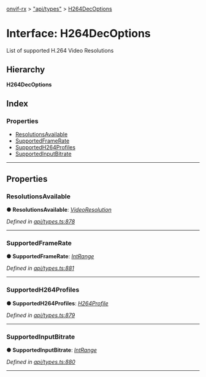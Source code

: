 [onvif-rx](../README.md) > ["api/types"](../modules/_api_types_.md) > [H264DecOptions](../interfaces/_api_types_.h264decoptions.md)

# Interface: H264DecOptions

List of supported H.264 Video Resolutions

## Hierarchy

**H264DecOptions**

## Index

### Properties

* [ResolutionsAvailable](_api_types_.h264decoptions.md#resolutionsavailable)
* [SupportedFrameRate](_api_types_.h264decoptions.md#supportedframerate)
* [SupportedH264Profiles](_api_types_.h264decoptions.md#supportedh264profiles)
* [SupportedInputBitrate](_api_types_.h264decoptions.md#supportedinputbitrate)

---

## Properties

<a id="resolutionsavailable"></a>

###  ResolutionsAvailable

**● ResolutionsAvailable**: *[VideoResolution](_api_types_.videoresolution.md)*

*Defined in [api/types.ts:878](https://github.com/patrickmichalina/onvif-rx/blob/034e4d6/src/api/types.ts#L878)*

___
<a id="supportedframerate"></a>

###  SupportedFrameRate

**● SupportedFrameRate**: *[IntRange](_api_types_.intrange.md)*

*Defined in [api/types.ts:881](https://github.com/patrickmichalina/onvif-rx/blob/034e4d6/src/api/types.ts#L881)*

___
<a id="supportedh264profiles"></a>

###  SupportedH264Profiles

**● SupportedH264Profiles**: *[H264Profile](../enums/_api_types_.h264profile.md)*

*Defined in [api/types.ts:879](https://github.com/patrickmichalina/onvif-rx/blob/034e4d6/src/api/types.ts#L879)*

___
<a id="supportedinputbitrate"></a>

###  SupportedInputBitrate

**● SupportedInputBitrate**: *[IntRange](_api_types_.intrange.md)*

*Defined in [api/types.ts:880](https://github.com/patrickmichalina/onvif-rx/blob/034e4d6/src/api/types.ts#L880)*

___


